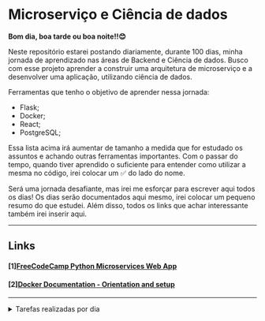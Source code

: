 # Microserviço e Ciência de dados
**Bom dia, boa tarde ou boa noite!!😊**

Neste repositório estarei postando diariamente, durante 100 dias, minha jornada de aprendizado nas áreas de Backend e Ciência de dados. Busco com esse projeto aprender a construir uma arquitetura de microserviço e a desenvolver uma aplicação, utilizando ciência de dados. 

Ferramentas que tenho o objetivo de aprender nessa jornada:
- Flask;
- Docker;
- React;
- PostgreSQL;

Essa lista acima irá aumentar de tamanho a medida que for estudado os assuntos e achando outras ferramentas importantes. Com o passar do tempo, quando tiver aprendido o suficiente para entender como utilizar a mesma no código, irei colocar um ✅ do lado do nome.

Será uma jornada desafiante, mas irei me esforçar para escrever aqui todos os dias! Os dias serão documentados aqui mesmo, irei colocar um pequeno resumo do que estudei. Além disso, todos os links que achar interessante também irei inserir aqui.

---
## Links
#### [1][FreeCodeCamp Python Microservices Web App](https://www.youtube.com/watch?v=0iB5IPoTDts&list=PLNDjjx_fFhB30BPFWNqsLebpw4iveqjCH)
#### [2][Docker Documentation - Orientation and setup](https://docs.docker.com/get-started/)
<!-- #### [3][How to use Django with MongoDB]() -->

---
<details>
<summary> Tarefas realizadas por dia</summary>

### Dia 1
- Estou seguindo o tutorial disponibilizado pelo freeCodeCamp [[1]](#links) para entender a estrutura de microserviço.\
Passos iniciais no terminal:
```shell
$ python3 -m venv ./venv 
$ source venv/bin/activate
$ pip install django
$ pip install djangorestframework
```
Hoje criei o ambiente virtual para instalar as dependências do projeto e, também, o projeto do django:
```shell
$ django-admin startproject admin .
$ python manage.py runserver
```
<!--  https://youtu.be/0iB5IPoTDts?list=PLNDjjx_fFhB30BPFWNqsLebpw4iveqjCH&t=439 -->

 ### Dia 2
- Adicionando Docker Files e lendo a documentação[[2]](#links)
- Preenchi o dockerfile.

### Dia 3
- Para preencher os requesimentos deste projeto (requirements.txt), comecei a ler mais sobre o mongodb;
- [Como integrar o Django x MongoDB](tomato).
  - Djongo;
  - 
**Obs:** Como meu projeto não deve receber grande quantidade de dados e deve receber mais consultas, optei por prosseguir com o projeto utilizando o PostgreSQL. Caso o projeto cresça e venha a ter outras partes, então irei continuar a estudar o MongoDB.\
Links que utilizei para chegar nesta conslusão: [SQL vs NoSQL](), [When to use MongoDB rather than MySQL]() e [Usando o MongoDB com Django - IBM]()
</details>